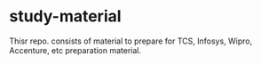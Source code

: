 # study-material
Thisr repo. consists of material to prepare for TCS, Infosys, Wipro, Accenture, etc preparation material.
